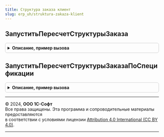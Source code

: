 ```yaml
---
title: Структура заказа клиент
slug: erp_uh/struktura-zakaza-klient
---
```



## ЗапуститьПересчетСтруктурыЗаказа
<details style="margin: 1em 0; padding: 0.5em; border: 1px solid #ccc; border-radius: 6px;">

<summary style="font-weight: bold; cursor: pointer;">Описание, пример вызова</summary>

```bsl

// Добавляет задания к пересчету структуры заказа на производство и запускает расчет
//
// Параметры:
// 	ЗаказыНаПроизводство - Массив, ДокументСсылка.ЗаказНаПроизводство2_2	- заказ на производство или список заказов на производство.
//
Процедура ЗапуститьПересчетСтруктурыЗаказа(ЗаказыНаПроизводство) Экспорт
```

Пример вызова
```bsl
СтруктураЗаказаКлиент.ЗапуститьПересчетСтруктурыЗаказа(ЗаказыНаПроизводство) 
```
</details>

## ЗапуститьПересчетСтруктурыЗаказаПоСпецификации
<details style="margin: 1em 0; padding: 0.5em; border: 1px solid #ccc; border-radius: 6px;">

<summary style="font-weight: bold; cursor: pointer;">Описание, пример вызова</summary>

```bsl

// Добавляет задания к расчету структуры заказа на производство по спецификации и запускает расчет
//
// Параметры:
// 	Спецификация			 - СправочникСсылка.РесурсныеСпецификации			- спецификация.
// 	ЗаказыНаПроизводство	 - Массив, ДокументСсылка.ЗаказНаПроизводство2_2	- заказ на производство или список заказов на производство.
//
Процедура ЗапуститьПересчетСтруктурыЗаказаПоСпецификации(Спецификация, ЗаказыНаПроизводство) Экспорт
```

Пример вызова
```bsl
СтруктураЗаказаКлиент.ЗапуститьПересчетСтруктурыЗаказаПоСпецификации(Спецификация, ЗаказыНаПроизводство) 
```
</details>

---

© 2024, **ООО 1С-Софт**  
Все права защищены. Эта программа и сопроводительные материалы предоставляются  
в соответствии с условиями лицензии [Attribution 4.0 International (CC BY 4.0)](https://creativecommons.org/licenses/by/4.0/legalcode).

---
